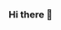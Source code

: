 ### Hi there 👋

<!--
**physarief78/physarief78** is a ✨ _special_ ✨ repository because its `README.md` (this file) appears on your GitHub profile.

Here are some ideas to get you started:

- 🔭 I’m currently majoring in physics at Universitas Padjadjaran
- 🌱 In my physics major, i'm currently learning about quantum and nuclear physics with support of computational physics
- 👯 I’m looking to collaborate on ...
- 🤔 I’m looking for help with ...
- 💬 Ask me about ...
- 📫 How to reach me: ...
- 😄 Pronouns: ...
- ⚡ Fun fact: Interested in nuclear physics and its aplication on agrcultural sciences.
-->
